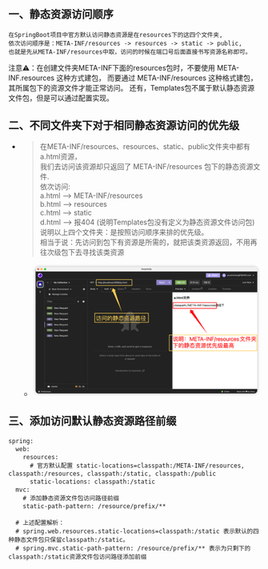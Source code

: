 
## 一、静态资源访问顺序
    在SpringBoot项目中官方默认访问静态资源是在resources下的这四个文件夹,
    依次访问顺序是：META-INF/resources -> resources -> static -> public,
    也就是先从META-INF/resources中取，访问的时候在端口号后面直接书写资源名称即可。

   注意⚠️：在创建文件夹META-INF下面的resources包时，不要使用 META-INF.resources 这种方式建包，
          而要通过 META-INF/resources 这种格式建包，其所属包下的资源文件才能正常访问。 
          还有，Templates包不属于默认静态资源文件包，但是可以通过配置实现。

## 二、不同文件夹下对于相同静态资源访问的优先级
   - > 在META-INF/resources、resources、static、public文件夹中都有 a.html资源，  
       我们去访问该资源却只返回了 META-INF/resources 包下的静态资源文件.  
       依次访问:   
       a.html ——> META-INF/resources   
       b.html ——> resources   
       c.html ——> static   
       d.html ——> 报404 (说明Templates包没有定义为静态资源文件访问包)  
       说明以上四个文件夹：是按照访问顺序来排的优先级。  
                        相当于说：先访问到包下有资源是所需的，就把该类资源返回，不用再往次级包下去寻找该类资源

     - ![img_1.png_1](2_SpringBoot-StaticLocal-Config/src/main/resources/img/img.png)

## 三、添加访问默认静态资源路径前缀
   ```
   spring:
     web:
       resources:
         # 官方默认配置 static-locations=classpath:/META-INF/resources, classpath:/resources, classpath:/static, classpath:/public
         static-locations: classpath:/static
     mvc:
       # 添加静态资源文件包访问路径前缀
       static-path-pattern: /resource/prefix/**
   
     # 上述配置解析：
     # spring.web.resources.static-locations=classpath:/static 表示默认的四种静态文件包只保留classpath:/static。
     # spring.mvc.static-path-pattern: /resource/prefix/** 表示为只剩下的classpath:/static资源文件包访问路径添加前缀
   ```
